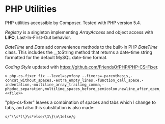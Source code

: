 # PHP Utilities

PHP utilities accessible by Composer. Tested with PHP version 5.4.

*Registry* is a singleton implementing *ArrayAccess* and object access with **LIFO**, Last-In-First-Out behavior.

*DateTime* and *Date* add convenience methods to the built-in PHP *DateTime* class. This includes the __toString method that returns a date-time string formatted for the default MySQL date-time format.

*Coding Style* updated with https://github.com/FriendsOfPHP/PHP-CS-Fixer.
````
> php-cs-fixer fix --level=symfony --fixers=-parenthesis,-concat_without_spaces,-extra_empty_lines,-function_call_space,-indentation,-multiline_array_trailing_comma,-phpdoc_separation,multiline_spaces_before_semicolon,newline_after_open_tag,phpdoc_var_to_type <<file>>
````
"php-cs-fixer" leaves a combination of spaces and tabs which I change to tabs, and also this substitution is also made:
````
s/^(\s*)\}\s*else/\1\}\n\1else/g
````

